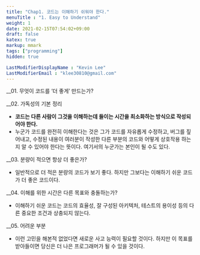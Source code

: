 ```yaml
---
title: "Chap1. 코드는 이해하기 쉬워야 한다."
menuTitle : "1. Easy to Understand"
weight: 1
date: 2021-02-15T07:54:02+09:00
draft: false
katex: true
markup: mmark
tags: ["programming"]
hidden: true

LastModifierDisplayName : "Kevin Lee"
LastModifierEmail : "klee30810@gmail.com"
---
```


__01. 무엇이 코드를 ‘더 좋게’ 만드는가?  

__02. 가독성의 기본 정리  

- **코드는 다른 사람이 그것을 이해하는데 들이는 시간을 최소화하는 방식으로 작성되어야 한다.**
- 누군가 코드를 완전히 이해한다는 것은 그가 코드를 자유롭게 수정하고, 버그를 짚어내고, 수정된 내용이 여러분이 작성한 다른 부분의 코드와 어떻게 상호작용 하는지 알 수 있어야 한다는 뜻이다. 여기서의 누군가는 본인이 될 수도 있다.

__03. 분량이 적으면 항상 더 좋은가? 

- 일반적으로 더 적은 분량의 코드가 보기 좋다. 하지만 그보다는 이해하기 쉬운 코드가 더 좋은 코드이다.

__04. 이해를 위한 시간은 다른 목표와 충돌하는가? 

- 이해하기 쉬운 코드는 코드의 효율성, 잘 구성된 아키텍처, 테스트의 용이성 등의 다른 중요한 조건과 상충되지 않는다.

__05. 어려운 부분

- 이런 고민을 해본적 없었다면 새로운 사고 능력이 필요할 것이다. 하지만 이 목표를 받아들이면 당신은 더 나은 프로그래머가 될 수 있을 것이다.
